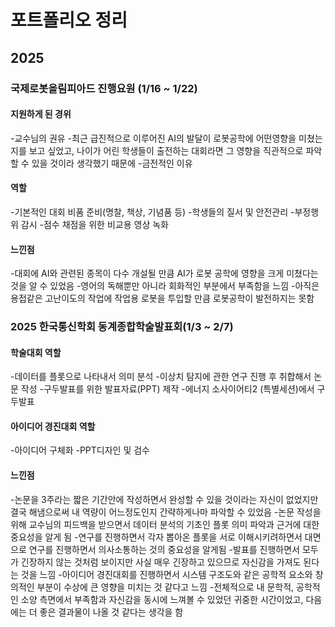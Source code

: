 # 포트폴리오 정리

## 2025

### 국제로봇올림피아드 진행요원 (1/16 ~ 1/22)

#### 지원하게 된 경위
-교수님의 권유 
-최근 급진적으로 이루어진 AI의 발달이 로봇공학에 어떤영향을 미쳤는지를 보고 싶었고, 
 나이가 어린 학생들이 출전하는 대회라면 그 영향을 직관적으로 파악할 수 있을 것이라 생각했기 때문에
-금전적인 이유

#### 역할
-기본적인 대회 비품 준비(명찰, 책상, 기념품 등)
-학생들의 질서 및 안전관리
-부정행위 감시
-점수 채점을 위한 비교용 영상 녹화

#### 느낀점
-대회에 AI와 관련된 종목이 다수 개설될 만큼 AI가 로봇 공학에 영향을 크게 미쳤다는 것을 알 수 있었음
-영어의 독해뿐만 아니라 회화적인 부분에서 부족함을 느낌
-아직은 용접같은 고난이도의 작업에 작업용 로봇을 투입할 만큼 로봇공학이 발전하지는 못함

### 2025 한국통신학회 동계종합학술발표회(1/3 ~ 2/7)

#### 학술대회 역할
-데이터를 플롯으로 나타내서 의미 분석
-이상치 탐지에 관한 연구 진행 후 취합해서 논문 작성
-구두발표를 위한 발표자료(PPT) 제작
-에너지 소사이어티2 (특별세션)에서 구두발표

#### 아이디어 경진대회 역할
-아이디어 구체화
-PPT디자인 및 검수

#### 느낀점
-논문을 3주라는 짧은 기간안에 작성하면서 완성할 수 있을 것이라는 자신이 없었지만 결국 해냄으로써 내 역량이 어느정도인지 간략하게나마 파악할 수 있었음
-논문 작성을 위해 교수님의 피드백을 받으면서 데이터 분석의 기초인 플롯 의미 파악과 근거에 대한 중요성을 알게 됨
-연구를 진행하면서 각자 뽑아온 플롯을 서로 이해시키려하면서 대면으로 연구를 진행하면서 의사소통하는 것의 중요성을 알게됨
-발표를 진행하면서 모두가 긴장하지 않는 것처럼 보이지만 사실 매우 긴장하고 있으므로 자신감을 가져도 된다는 것을 느낌
-아이디어 경진대회를 진행하면서 시스템 구조도와 같은 공학적 요소와 창의적인 부분이 수상에 큰 영향을 미치는 것 같다고 느낌
-전체적으로 내 문학적, 공학적인 소양 측면에서 부족함과 자신감을 동시에 느껴볼 수 있었던 귀중한 시간이었고, 다음에는 더 좋은 결과물이 나올 것 같다는 생각을 함
